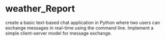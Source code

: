 # weather_Report
create a basic text-based chat application in Python where two users can exchange messages in real-time using the command line. Implement a simple client-server model for message exchange.

